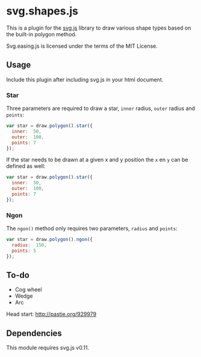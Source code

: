 # svg.shapes.js

This is a plugin for the [svg.js](http://svgjs.com) library to draw various shape types based on the built-in polygon method.

Svg.easing.js is licensed under the terms of the MIT License.


## Usage

Include this plugin after including svg.js in your html document.

### Star
Three parameters are required to draw a star, `inner` radius, `outer` radius and `points`:

```javascript
var star = draw.polygon().star({
  inner:  50,
  outer:  100,
  points: 7
});
```

If the star needs to be drawn at a given x and y position the `x` en `y` can be defined as well:

```javascript
var star = draw.polygon().star({
  inner:  50,
  outer:  100,
  points: 7
});
```


### Ngon
The `ngon()` method only requires two parameters, `radius` and `points`:

```javascript
var star = draw.polygon().ngon({
  radius:  150,
  points: 5
});
```


## To-do
- Cog wheel
- Wedge
- Arc

Head start: http://pastie.org/929979

## Dependencies
This module requires svg.js v0.11.